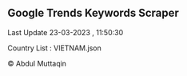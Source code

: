 

## Google Trends Keywords Scraper 
 
Last Update 23-03-2023 , 11:50:30

Country List :
VIETNAM.json



© Abdul Muttaqin 
